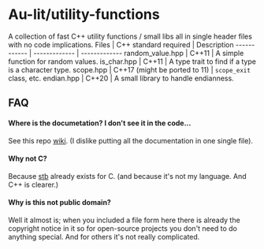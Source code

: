 # Au-lit/utility-functions
A collection of fast C++ utility functions / small libs all in single header files with no code implications.
Files | C++ standard required | Description
------------ | ------------- | -------------
random_value.hpp | C++11 | A simple function for random values.
is_char.hpp | C++11 | A type trait to find if a type is a character type.
scope.hpp | C++17 (might be ported to 11) | `scope_exit` class, etc.
endian.hpp | C++20 | A small library to handle endianness.

## FAQ
#### Where is the documetation? I don't see it in the code...
See this repo [wiki](https://github.com/Au-lit/utility-functions/wiki). (I dislike putting all the documentation in one single file).
#### Why not C?
Because [stb](https://github.com/nothings/stb) already exists for C. (and because it's not my language. And C++ is clearer.)
#### Why is this not public domain?
Well it almost is; when you included a file form here there is already the copyright notice in it so for open-source projects you don't need to do anything special.
And for others it's not really complicated.
